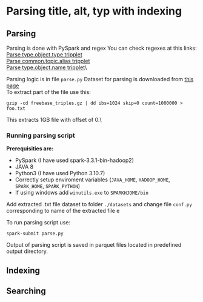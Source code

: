 # Parsing title, alt, typ with indexing

## Parsing 
Parsing is done with PySpark and regex
You can check regexes at this links:\
[Parse type.object.type tripplet]()\
[Parse common.topic.alias tripplet]()\
[Parse type.object.name tripplet]()\

Parsing logic is in file `parse.py`
Dataset for parsing is downloaded from [this page](https://developers.google.com/freebase)\
To extract part of the file use this:
```
gzip -cd freebase_triples.gz | dd ibs=1024 skip=0 count=1000000 > foo.txt
```
This extracts 1GB file with offset of 0.\
### Running parsing script 
**Prerequisities are:**
- PySpark (I have used spark-3.3.1-bin-hadoop2)
- JAVA 8 
- Python3 (I have used Python 3.10.7)
- Correctly setup enviroment variables (`JAVA_HOME`, `HADOOP_HOME`, `SPARK_HOME`, `SPARK_PYTHON`)
- If using windows add `winutils.exe` to `SPARKHJOME/bin`

Add extracted .txt file dataset to folder `./datasets` and change file `conf.py` corresponding to name of the extracted file e

To run parsing script use: 
```
spark-submit parse.py
```
Output of parsing script is saved in parquet files located in predefined output directory.


## Indexing


## Searching

